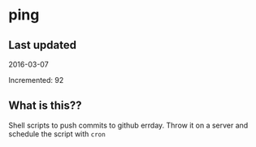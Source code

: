 # ping

## Last updated
2016-03-07

Incremented: 92

## What is this?? 
Shell scripts to push commits to github errday. Throw it on a server and schedule the script with `cron`
